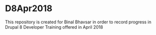 # D8Apr2018
This repository is created for Binal Bhavsar in order to record progress in Drupal 8 Developer Training offered in April 2018 

